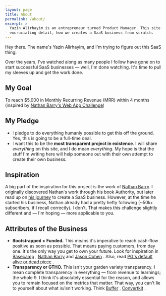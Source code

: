 ```yaml
---
layout: page
title: About
permalink: /about/
excerpt: >
  Yazin Alirhayim is an entrepreneur turned Product Manager. This site covers, in 
  excruciating detail, how we creates a SaaS business from scratch.
---
```

Hey there. The name's Yazin Alirhayim, and I'm trying to figure out this SaaS thing. 

Over the years, I've watched along as many people I follow have gone on to start successful SaaS businesses &mdash; well, I'm done watching. It's time to pull my sleeves up and get the work done.

## My Goal

To reach $5,000 in Monthly Recurring Revenue (MRR) within 4 months (inspired by [Nathan Barry's Web App Challenge](http://nathanbarry.com/category/the-web-app-challenge/))

## My Pledge

- I pledge to do everything humanly possible to get this off the ground. Yes, this is going to be a full-time deal.
- I want this to be the **most transparent project in existence**. I will share *everything* on this site, and I do mean *everything*. My hope is that the stuff I'm writing here will help someone out with their own attempt to create their own business.

## Inspiration

A big part of the inspiration for this project is the work of [Nathan Barry](http://nathanbarry.com/). I originally discovered Nathan's work through his book Authority, but later read up on [his journey](http://nathanbarry.com/category/the-web-app-challenge/) to create a SaaS business. However, at the time he started his business, Nathan already had a pretty hefty following (~50k+ subscribers, if I recall correctly). I don't. That makes this challenge slightly different and &mdash; I'm hoping &mdash; more applicable to you.

## Attributes of the Business

- **Bootstrapped > Funded.** This means it's imperative to reach cash-flow positive as soon as possible. That means paying customers, from day one. It's the only way you get to own your future. Look for inspiration in [Basecamp](https://m.signalvnoise.com/) , [Nathan Barry](http://nathanbarry.com/) and [Jason Cohen](https://blog.asmartbear.com/) . Also, read [PG's default alive or dead piece](http://paulgraham.com/aord.html) .
- **Transparency or GTHO.** This isn't your garden variety transparency. I mean complete transparency in everything — from revenue to learnings; the whole 9. I think it's absolutely essential for the reason, and allows you to remain focused on the metrics that matter. That way, you can't lie to yourself about what is/isn't working. Think [Buffer](http://buffer.baremetrics.com) , [Convertkit](http://convertkit.baremetrics.com) .